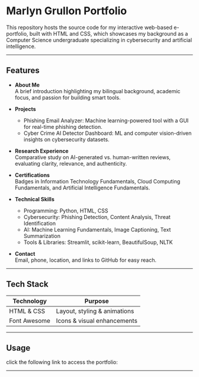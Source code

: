 # Marlyn Grullon Portfolio
This repository hosts the source code for my interactive web-based e-portfolio, built with HTML and CSS, which showcases my background as a Computer Science undergraduate specializing in cybersecurity and artificial intelligence.

---

## Features

- **About Me**  
  A brief introduction highlighting my bilingual background, academic focus, and passion for building smart tools.

- **Projects**  
  - Phishing Email Analyzer: Machine learning-powered tool with a GUI for real-time phishing detection.  
  - Cyber Crime AI Detector Dashboard: ML and computer vision-driven insights on cybersecurity datasets.

- **Research Experience**  
  Comparative study on AI-generated vs. human-written reviews, evaluating clarity, relevance, and authenticity.

- **Certifications**  
  Badges in Information Technology Fundamentals, Cloud Computing Fundamentals, and Artificial Intelligence Fundamentals.

- **Technical Skills**  
  - Programming: Python, HTML, CSS  
  - Cybersecurity: Phishing Detection, Content Analysis, Threat Identification  
  - AI: Machine Learning Fundamentals, Image Captioning, Text Summarization  
  - Tools & Libraries: Streamlit, scikit-learn, BeautifulSoup, NLTK

- **Contact**  
  Email, phone, location, and links to GitHub for easy reach.

---

## Tech Stack

| Technology       | Purpose                         |
|------------------|---------------------------------|
| HTML & CSS       | Layout, styling & animations    |
| Font Awesome     | Icons & visual enhancements     |


---

## Usage
click the following link to access the portfolio:

---
